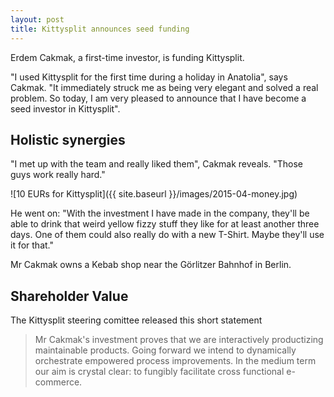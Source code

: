 ```yaml
---
layout: post
title: Kittysplit announces seed funding
---
```

Erdem Cakmak, a first-time investor, is funding Kittysplit.

"I used Kittysplit for the first time during a holiday in Anatolia", says Cakmak. "It immediately struck me as being very elegant and solved a real problem. So today, I am very pleased to announce that I have become a seed investor in Kittysplit".

## Holistic synergies
"I met up with the team and really liked them", Cakmak reveals. "Those guys work really hard."

![10 EURs for Kittysplit]({{ site.baseurl }}/images/2015-04-money.jpg)

He went on: "With the investment I have made in the company, they'll be able to drink that weird yellow fizzy stuff they like for at least another three days. One of them could also really do with a new T-Shirt. Maybe they'll use it for that."

Mr Cakmak owns a Kebab shop near the Görlitzer Bahnhof in Berlin.

## Shareholder Value
The Kittysplit steering comittee released this short statement

<blockquote>
Mr Cakmak's investment proves that we are interactively productizing maintainable products. Going forward we intend to dynamically orchestrate empowered process improvements. In the medium term our aim is crystal clear: to fungibly facilitate cross functional e-commerce.
</blockquote>
